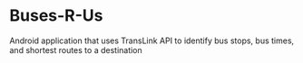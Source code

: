 # Buses-R-Us
Android application that uses TransLink API to identify bus stops, bus times, and shortest routes to a destination
